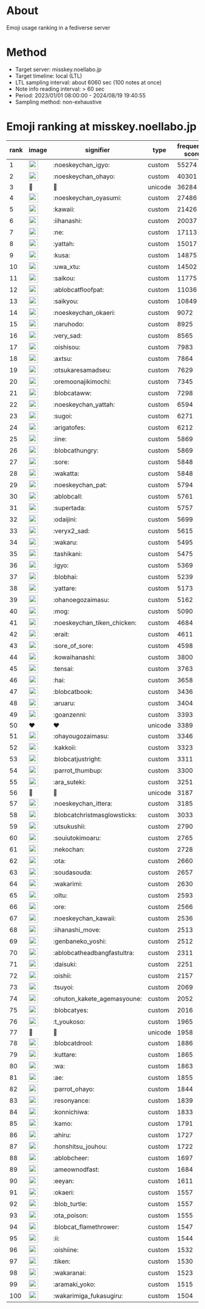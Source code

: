 # About
Emoji usage ranking in a fediverse server

# Method
- Target server: misskey.noellabo.jp
- Target timeline: local (LTL)
- LTL sampling interval: about 6060 sec (100 notes at once)
- Note info reading interval: > 60 sec
- Period: 2023/01/01 08:00:00 - 2024/08/19 19:40:55 
- Sampling method: non-exhaustive

# Emoji ranking at misskey.noellabo.jp

|rank|image|signifier|type|frequency score|
|----|----|----|----|----|
|1|<img height="24" src="https://misskey.noellabo.jp/emoji/noeskeychan_igyo.webp">|:noeskeychan_igyo:|custom|55274|
|2|<img height="24" src="https://misskey.noellabo.jp/emoji/noeskeychan_ohayo.webp">|:noeskeychan_ohayo:|custom|40301|
|3|🎉|🎉|unicode|36284|
|4|<img height="24" src="https://misskey.noellabo.jp/emoji/noeskeychan_oyasumi.webp">|:noeskeychan_oyasumi:|custom|27486|
|5|<img height="24" src="https://misskey.noellabo.jp/emoji/kawaii.webp">|:kawaii:|custom|21426|
|6|<img height="24" src="https://misskey.noellabo.jp/emoji/iihanashi.webp">|:iihanashi:|custom|20037|
|7|<img height="24" src="https://misskey.noellabo.jp/emoji/ne.webp">|:ne:|custom|17113|
|8|<img height="24" src="https://misskey.noellabo.jp/emoji/yattah.webp">|:yattah:|custom|15017|
|9|<img height="24" src="https://misskey.noellabo.jp/emoji/kusa.webp">|:kusa:|custom|14875|
|10|<img height="24" src="https://misskey.noellabo.jp/emoji/uwa_xtu.webp">|:uwa_xtu:|custom|14502|
|11|<img height="24" src="https://misskey.noellabo.jp/emoji/saikou.webp">|:saikou:|custom|11775|
|12|<img height="24" src="https://misskey.noellabo.jp/emoji/ablobcatfloofpat.webp">|:ablobcatfloofpat:|custom|11036|
|13|<img height="24" src="https://misskey.noellabo.jp/emoji/saikyou.webp">|:saikyou:|custom|10849|
|14|<img height="24" src="https://misskey.noellabo.jp/emoji/noeskeychan_okaeri.webp">|:noeskeychan_okaeri:|custom|9072|
|15|<img height="24" src="https://misskey.noellabo.jp/emoji/naruhodo.webp">|:naruhodo:|custom|8925|
|16|<img height="24" src="https://misskey.noellabo.jp/emoji/very_sad.webp">|:very_sad:|custom|8565|
|17|<img height="24" src="https://misskey.noellabo.jp/emoji/oishisou.webp">|:oishisou:|custom|7983|
|18|<img height="24" src="https://misskey.noellabo.jp/emoji/axtsu.webp">|:axtsu:|custom|7864|
|19|<img height="24" src="https://misskey.noellabo.jp/emoji/otsukaresamadseu.webp">|:otsukaresamadseu:|custom|7629|
|20|<img height="24" src="https://misskey.noellabo.jp/emoji/oremoonajikimochi.webp">|:oremoonajikimochi:|custom|7345|
|21|<img height="24" src="https://misskey.noellabo.jp/emoji/blobcataww.webp">|:blobcataww:|custom|7298|
|22|<img height="24" src="https://misskey.noellabo.jp/emoji/noeskeychan_yattah.webp">|:noeskeychan_yattah:|custom|6594|
|23|<img height="24" src="https://misskey.noellabo.jp/emoji/sugoi.webp">|:sugoi:|custom|6271|
|24|<img height="24" src="https://misskey.noellabo.jp/emoji/arigatofes.webp">|:arigatofes:|custom|6212|
|25|<img height="24" src="https://misskey.noellabo.jp/emoji/iine.webp">|:iine:|custom|5869|
|26|<img height="24" src="https://misskey.noellabo.jp/emoji/blobcathungry.webp">|:blobcathungry:|custom|5869|
|27|<img height="24" src="https://misskey.noellabo.jp/emoji/sore.webp">|:sore:|custom|5848|
|28|<img height="24" src="https://misskey.noellabo.jp/emoji/wakatta.webp">|:wakatta:|custom|5848|
|29|<img height="24" src="https://misskey.noellabo.jp/emoji/noeskeychan_pat.webp">|:noeskeychan_pat:|custom|5794|
|30|<img height="24" src="https://misskey.noellabo.jp/emoji/ablobcall.webp">|:ablobcall:|custom|5761|
|31|<img height="24" src="https://misskey.noellabo.jp/emoji/supertada.webp">|:supertada:|custom|5757|
|32|<img height="24" src="https://misskey.noellabo.jp/emoji/odaijini.webp">|:odaijini:|custom|5699|
|33|<img height="24" src="https://misskey.noellabo.jp/emoji/veryx2_sad.webp">|:veryx2_sad:|custom|5615|
|34|<img height="24" src="https://misskey.noellabo.jp/emoji/wakaru.webp">|:wakaru:|custom|5495|
|35|<img height="24" src="https://misskey.noellabo.jp/emoji/tashikani.webp">|:tashikani:|custom|5475|
|36|<img height="24" src="https://misskey.noellabo.jp/emoji/igyo.webp">|:igyo:|custom|5369|
|37|<img height="24" src="https://misskey.noellabo.jp/emoji/blobhai.webp">|:blobhai:|custom|5239|
|38|<img height="24" src="https://misskey.noellabo.jp/emoji/yattare.webp">|:yattare:|custom|5173|
|39|<img height="24" src="https://misskey.noellabo.jp/emoji/ohanoegozaimasu.webp">|:ohanoegozaimasu:|custom|5162|
|40|<img height="24" src="https://misskey.noellabo.jp/emoji/mog.webp">|:mog:|custom|5090|
|41|<img height="24" src="https://misskey.noellabo.jp/emoji/noeskeychan_tiken_chicken.webp">|:noeskeychan_tiken_chicken:|custom|4684|
|42|<img height="24" src="https://misskey.noellabo.jp/emoji/erait.webp">|:erait:|custom|4611|
|43|<img height="24" src="https://misskey.noellabo.jp/emoji/sore_of_sore.webp">|:sore_of_sore:|custom|4598|
|44|<img height="24" src="https://misskey.noellabo.jp/emoji/kowaihanashi.webp">|:kowaihanashi:|custom|3800|
|45|<img height="24" src="https://misskey.noellabo.jp/emoji/tensai.webp">|:tensai:|custom|3763|
|46|<img height="24" src="https://misskey.noellabo.jp/emoji/hai.webp">|:hai:|custom|3658|
|47|<img height="24" src="https://misskey.noellabo.jp/emoji/blobcatbook.webp">|:blobcatbook:|custom|3436|
|48|<img height="24" src="https://misskey.noellabo.jp/emoji/aruaru.webp">|:aruaru:|custom|3404|
|49|<img height="24" src="https://misskey.noellabo.jp/emoji/goanzenni.webp">|:goanzenni:|custom|3393|
|50|❤|❤|unicode|3389|
|51|<img height="24" src="https://misskey.noellabo.jp/emoji/ohayougozaimasu.webp">|:ohayougozaimasu:|custom|3346|
|52|<img height="24" src="https://misskey.noellabo.jp/emoji/kakkoii.webp">|:kakkoii:|custom|3323|
|53|<img height="24" src="https://misskey.noellabo.jp/emoji/blobcatjustright.webp">|:blobcatjustright:|custom|3311|
|54|<img height="24" src="https://misskey.noellabo.jp/emoji/parrot_thumbup.webp">|:parrot_thumbup:|custom|3300|
|55|<img height="24" src="https://misskey.noellabo.jp/emoji/ara_suteki.webp">|:ara_suteki:|custom|3251|
|56|🍗|🍗|unicode|3187|
|57|<img height="24" src="https://misskey.noellabo.jp/emoji/noeskeychan_ittera.webp">|:noeskeychan_ittera:|custom|3185|
|58|<img height="24" src="https://misskey.noellabo.jp/emoji/blobcatchristmasglowsticks.webp">|:blobcatchristmasglowsticks:|custom|3033|
|59|<img height="24" src="https://misskey.noellabo.jp/emoji/utsukushii.webp">|:utsukushii:|custom|2790|
|60|<img height="24" src="https://misskey.noellabo.jp/emoji/souiutokimoaru.webp">|:souiutokimoaru:|custom|2765|
|61|<img height="24" src="https://misskey.noellabo.jp/emoji/nekochan.webp">|:nekochan:|custom|2728|
|62|<img height="24" src="https://misskey.noellabo.jp/emoji/ota.webp">|:ota:|custom|2660|
|63|<img height="24" src="https://misskey.noellabo.jp/emoji/soudasouda.webp">|:soudasouda:|custom|2657|
|64|<img height="24" src="https://misskey.noellabo.jp/emoji/wakarimi.webp">|:wakarimi:|custom|2630|
|65|<img height="24" src="https://misskey.noellabo.jp/emoji/oltu.webp">|:oltu:|custom|2593|
|66|<img height="24" src="https://misskey.noellabo.jp/emoji/ore.webp">|:ore:|custom|2566|
|67|<img height="24" src="https://misskey.noellabo.jp/emoji/noeskeychan_kawaii.webp">|:noeskeychan_kawaii:|custom|2536|
|68|<img height="24" src="https://misskey.noellabo.jp/emoji/iihanashi_move.webp">|:iihanashi_move:|custom|2513|
|69|<img height="24" src="https://misskey.noellabo.jp/emoji/genbaneko_yoshi.webp">|:genbaneko_yoshi:|custom|2512|
|70|<img height="24" src="https://misskey.noellabo.jp/emoji/ablobcatheadbangfastultra.webp">|:ablobcatheadbangfastultra:|custom|2311|
|71|<img height="24" src="https://misskey.noellabo.jp/emoji/daisuki.webp">|:daisuki:|custom|2251|
|72|<img height="24" src="https://misskey.noellabo.jp/emoji/oishii.webp">|:oishii:|custom|2157|
|73|<img height="24" src="https://misskey.noellabo.jp/emoji/tsuyoi.webp">|:tsuyoi:|custom|2069|
|74|<img height="24" src="https://misskey.noellabo.jp/emoji/ohuton_kakete_agemasyoune.webp">|:ohuton_kakete_agemasyoune:|custom|2052|
|75|<img height="24" src="https://misskey.noellabo.jp/emoji/blobcatyes.webp">|:blobcatyes:|custom|2016|
|76|<img height="24" src="https://misskey.noellabo.jp/emoji/t_youkoso.webp">|:t_youkoso:|custom|1965|
|77|👀|👀|unicode|1958|
|78|<img height="24" src="https://misskey.noellabo.jp/emoji/blobcatdrool.webp">|:blobcatdrool:|custom|1886|
|79|<img height="24" src="https://misskey.noellabo.jp/emoji/kuttare.webp">|:kuttare:|custom|1865|
|80|<img height="24" src="https://misskey.noellabo.jp/emoji/wa.webp">|:wa:|custom|1863|
|81|<img height="24" src="https://misskey.noellabo.jp/emoji/ae.webp">|:ae:|custom|1855|
|82|<img height="24" src="https://misskey.noellabo.jp/emoji/parrot_ohayo.webp">|:parrot_ohayo:|custom|1844|
|83|<img height="24" src="https://misskey.noellabo.jp/emoji/resonyance.webp">|:resonyance:|custom|1839|
|84|<img height="24" src="https://misskey.noellabo.jp/emoji/konnichiwa.webp">|:konnichiwa:|custom|1833|
|85|<img height="24" src="https://misskey.noellabo.jp/emoji/kamo.webp">|:kamo:|custom|1791|
|86|<img height="24" src="https://misskey.noellabo.jp/emoji/ahiru.webp">|:ahiru:|custom|1727|
|87|<img height="24" src="https://misskey.noellabo.jp/emoji/honshitsu_jouhou.webp">|:honshitsu_jouhou:|custom|1722|
|88|<img height="24" src="https://misskey.noellabo.jp/emoji/ablobcheer.webp">|:ablobcheer:|custom|1697|
|89|<img height="24" src="https://misskey.noellabo.jp/emoji/ameownodfast.webp">|:ameownodfast:|custom|1684|
|90|<img height="24" src="https://misskey.noellabo.jp/emoji/eeyan.webp">|:eeyan:|custom|1611|
|91|<img height="24" src="https://misskey.noellabo.jp/emoji/okaeri.webp">|:okaeri:|custom|1557|
|92|<img height="24" src="https://misskey.noellabo.jp/emoji/blob_turtle.webp">|:blob_turtle:|custom|1557|
|93|<img height="24" src="https://misskey.noellabo.jp/emoji/ota_poison.webp">|:ota_poison:|custom|1555|
|94|<img height="24" src="https://misskey.noellabo.jp/emoji/blobcat_flamethrower.webp">|:blobcat_flamethrower:|custom|1547|
|95|<img height="24" src="https://misskey.noellabo.jp/emoji/ii.webp">|:ii:|custom|1544|
|96|<img height="24" src="https://misskey.noellabo.jp/emoji/oishiine.webp">|:oishiine:|custom|1532|
|97|<img height="24" src="https://misskey.noellabo.jp/emoji/tiken.webp">|:tiken:|custom|1530|
|98|<img height="24" src="https://misskey.noellabo.jp/emoji/wakaranai.webp">|:wakaranai:|custom|1523|
|99|<img height="24" src="https://misskey.noellabo.jp/emoji/aramaki_yoko.webp">|:aramaki_yoko:|custom|1515|
|100|<img height="24" src="https://misskey.noellabo.jp/emoji/wakarimiga_fukasugiru.webp">|:wakarimiga_fukasugiru:|custom|1504|
